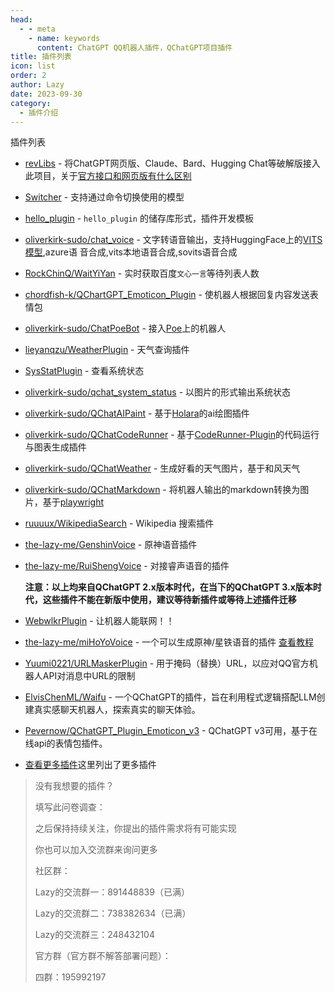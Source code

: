 ```yaml
---
head:
  - - meta
    - name: keywords
      content: ChatGPT QQ机器人插件，QChatGPT项目插件
title: 插件列表
icon: list
order: 2
author: Lazy
date: 2023-09-30
category:
  - 插件介绍
---
```

插件列表

- [revLibs](https://github.com/RockChinQ/revLibs) - 将ChatGPT网页版、Claude、Bard、Hugging Chat等破解版接入此项目，关于[官方接口和网页版有什么区别](https://github.com/RockChinQ/QChatGPT/wiki/8-%E5%AE%98%E6%96%B9%E6%8E%A5%E5%8F%A3%E3%80%81ChatGPT%E7%BD%91%E9%A1%B5%E7%89%88%E3%80%81ChatGPT-API%E5%8C%BA%E5%88%AB)

- [Switcher](https://github.com/RockChinQ/Switcher) - 支持通过命令切换使用的模型

- [hello_plugin](https://github.com/RockChinQ/hello_plugin) - `hello_plugin` 的储存库形式，插件开发模板

- [oliverkirk-sudo/chat_voice](https://github.com/oliverkirk-sudo/chat_voice) - 文字转语音输出，支持HuggingFace上的[VITS模型](https://huggingface.co/spaces/Plachta/VITS-Umamusume-voice-synthesizer),azure语
  音合成,vits本地语音合成,sovits语音合成   

- [RockChinQ/WaitYiYan](https://github.com/RockChinQ/WaitYiYan) - 实时获取百度`文心一言`等待列表人数

- [chordfish-k/QChartGPT_Emoticon_Plugin](https://github.com/chordfish-k/QChartGPT_Emoticon_Plugin) - 使机器人根据回复内容发送表情包

- [oliverkirk-sudo/ChatPoeBot](https://github.com/oliverkirk-sudo/ChatPoeBot) - 接入[Poe](https://poe.com/)上的机器人

- [lieyanqzu/WeatherPlugin](https://github.com/lieyanqzu/WeatherPlugin) - 天气查询插件

- [SysStatPlugin](https://github.com/RockChinQ/SysStatPlugin) - 查看系统状态

- [oliverkirk-sudo/qchat_system_status](https://github.com/oliverkirk-sudo/qchat_system_status) - 以图片的形式输出系统状态

- [oliverkirk-sudo/QChatAIPaint](https://github.com/oliverkirk-sudo/QChatAIPaint) - 基于[Holara](https://holara.ai/)的ai绘图插件

- [oliverkirk-sudo/QChatCodeRunner](https://github.com/oliverkirk-sudo/QChatCodeRunner) - 基于[CodeRunner-Plugin](https://github.com/oliverkirk-sudo/CodeRunner-Plugin)的代码运行与图表生成插件

- [oliverkirk-sudo/QChatWeather](https://github.com/oliverkirk-sudo/QChatWeather) - 生成好看的天气图片，基于和风天气

- [oliverkirk-sudo/QChatMarkdown](https://github.com/oliverkirk-sudo/QChatMarkdown) - 将机器人输出的markdown转换为图片，基于[playwright](https://playwright.dev/python/docs/intro)

- [ruuuux/WikipediaSearch](https://github.com/ruuuux/WikipediaSearch) - Wikipedia 搜索插件

- [the-lazy-me/GenshinVoice](https://github.com/the-lazy-me/GenshinVoice) - 原神语音插件

- [the-lazy-me/RuiShengVoice](https://github.com/the-lazy-me/RuiShengVoice) - 对接睿声语音的插件
  
  **注意：以上均来自QChatGPT 2.x版本时代，在当下的QChatGPT 3.x版本时代，这些插件不能在新版中使用，建议等待新插件或等待上述插件迁移**
  
- [WebwlkrPlugin](https://github.com/RockChinQ/WebwlkrPlugin) - 让机器人能联网！！

- [the-lazy-me/miHoYoVoice](https://github.com/the-lazy-me/miHoYoVoice) - 一个可以生成原神/星铁语音的插件 [查看教程](https://www.bilibili.com/video/BV1nm411y73Q/?share_source=copy_web&vd_source=1335a044d4fd926920999a0e3ba0a731)

- [Yuumi0221/URLMaskerPlugin](https://github.com/Yuumi0221/URLMaskerPlugin) - 用于掩码（替换）URL，以应对QQ官方机器人API对消息中URL的限制

- [ElvisChenML/Waifu](https://github.com/ElvisChenML/Waifu) - 一个QChatGPT的插件，旨在利用程式逻辑搭配LLM创建真实感聊天机器人，探索真实的聊天体验。

- [Pevernow/QChatGPT_Plugin_Emoticon_v3](https://github.com/Pevernow/QChatGPT_Plugin_Emoticon_v3) - QChatGPT v3可用，基于在线api的表情包插件。

- [查看更多插件](https://github.com/stars/RockChinQ/lists/qchatgpt-%E6%8F%92%E4%BB%B6)这里列出了更多插件



> 没有我想要的插件？
>
> 填写此问卷调查：
>
> 之后保持持续关注，你提出的插件需求将有可能实现
>
> 你也可以加入交流群来询问更多
>
> 社区群：
>
> Lazy的交流群一：891448839（已满）
>
> Lazy的交流群二：738382634（已满）
>
> Lazy的交流群三：248432104
>
> 官方群（官方群不解答部署问题）：
>
> 四群：195992197
